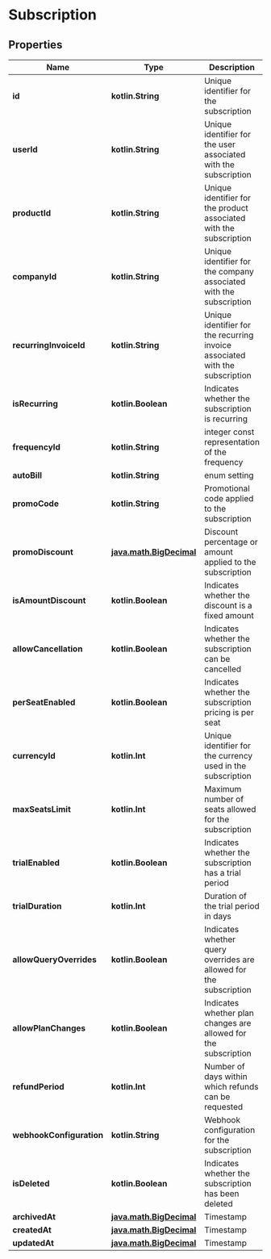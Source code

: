 
# Subscription

## Properties
Name | Type | Description | Notes
------------ | ------------- | ------------- | -------------
**id** | **kotlin.String** | Unique identifier for the subscription |  [optional]
**userId** | **kotlin.String** | Unique identifier for the user associated with the subscription |  [optional]
**productId** | **kotlin.String** | Unique identifier for the product associated with the subscription |  [optional]
**companyId** | **kotlin.String** | Unique identifier for the company associated with the subscription |  [optional]
**recurringInvoiceId** | **kotlin.String** | Unique identifier for the recurring invoice associated with the subscription |  [optional]
**isRecurring** | **kotlin.Boolean** | Indicates whether the subscription is recurring |  [optional]
**frequencyId** | **kotlin.String** | integer const representation of the frequency |  [optional]
**autoBill** | **kotlin.String** | enum setting |  [optional]
**promoCode** | **kotlin.String** | Promotional code applied to the subscription |  [optional]
**promoDiscount** | [**java.math.BigDecimal**](java.math.BigDecimal.md) | Discount percentage or amount applied to the subscription |  [optional]
**isAmountDiscount** | **kotlin.Boolean** | Indicates whether the discount is a fixed amount |  [optional]
**allowCancellation** | **kotlin.Boolean** | Indicates whether the subscription can be cancelled |  [optional]
**perSeatEnabled** | **kotlin.Boolean** | Indicates whether the subscription pricing is per seat |  [optional]
**currencyId** | **kotlin.Int** | Unique identifier for the currency used in the subscription |  [optional]
**maxSeatsLimit** | **kotlin.Int** | Maximum number of seats allowed for the subscription |  [optional]
**trialEnabled** | **kotlin.Boolean** | Indicates whether the subscription has a trial period |  [optional]
**trialDuration** | **kotlin.Int** | Duration of the trial period in days |  [optional]
**allowQueryOverrides** | **kotlin.Boolean** | Indicates whether query overrides are allowed for the subscription |  [optional]
**allowPlanChanges** | **kotlin.Boolean** | Indicates whether plan changes are allowed for the subscription |  [optional]
**refundPeriod** | **kotlin.Int** | Number of days within which refunds can be requested |  [optional]
**webhookConfiguration** | **kotlin.String** | Webhook configuration for the subscription |  [optional]
**isDeleted** | **kotlin.Boolean** | Indicates whether the subscription has been deleted |  [optional]
**archivedAt** | [**java.math.BigDecimal**](java.math.BigDecimal.md) | Timestamp |  [optional]
**createdAt** | [**java.math.BigDecimal**](java.math.BigDecimal.md) | Timestamp |  [optional]
**updatedAt** | [**java.math.BigDecimal**](java.math.BigDecimal.md) | Timestamp |  [optional]



